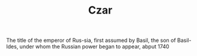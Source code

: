 ---
title: Czar
letter: C
permalink: "/definitions/bld-czar.html"
body: The title of the emperor of Rus-sia, first assumed by Basil, the son of Basil-Ides,
  under whom the Russian power began to appear, abput 1740
published_at: '2018-07-07'
source: Black's Law Dictionary 2nd Ed (1910)
layout: post
---